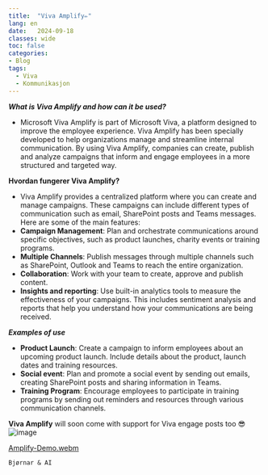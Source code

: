 ```yaml
---
title:  "Viva Amplify✏️"
lang: en
date:   2024-09-18
classes: wide
toc: false
categories: 
- Blog
tags:
  - Viva
  - Kommunikasjon
---
```



***What is Viva Amplify and how can it be used?***
* Microsoft Viva Amplify is part of Microsoft Viva, a platform designed to improve the employee experience. Viva Amplify has been specially developed to help organizations manage and streamline internal communication. By using Viva Amplify, companies can create, publish and analyze campaigns that inform and engage employees in a more structured and targeted way.

**Hvordan fungerer Viva Amplify?**
* Viva Amplify provides a centralized platform where you can create and manage campaigns. These campaigns can include different types of communication such as email, SharePoint posts and Teams messages. Here are some of the main features:
* **Campaign Management**: Plan and orchestrate communications around specific objectives, such as product launches, charity events or training programs.
* **Multiple Channels**: Publish messages through multiple channels such as SharePoint, Outlook and Teams to reach the entire organization.
* **Collaboration**: Work with your team to create, approve and publish content. 
* **Insights and reporting**: Use built-in analytics tools to measure the effectiveness of your campaigns. This includes sentiment analysis and reports that help you understand how your communications are being received.
  
***Examples of use***
* **Product Launch**: Create a campaign to inform employees about an upcoming product launch. Include details about the product, launch dates and training resources.
* **Social event**: Plan and promote a social event by sending out emails, creating SharePoint posts and sharing information in Teams.
* **Training Program**: Encourage employees to participate in training programs by sending out reminders and resources through various communication channels.


**Viva Amplify** will soon come with support for Viva engage posts too 😎
![image](https://github.com/user-attachments/assets/d01bbc0f-07bf-467c-83b0-7303e2b9ab7e)



[Amplify-Demo.webm](https://github.com/user-attachments/assets/7be2c88b-7aee-4cad-b97b-dffaeb888275)


`Bjørnar & AI`

